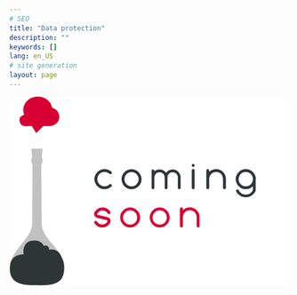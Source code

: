```yaml
---
# SEO
title: "Data protection"
description: ""
keywords: []
lang: en_US
# site generation
layout: page
---
```


![](/media/coming-soon.png)
